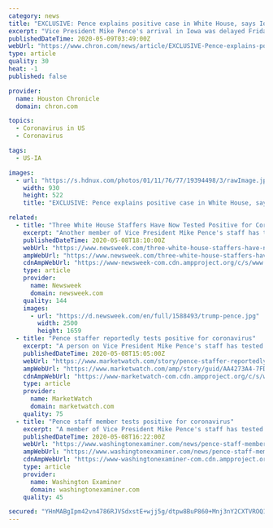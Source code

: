 ```yaml
---
category: news
title: "EXCLUSIVE: Pence explains positive case in White House, says Iowa a model for other states"
excerpt: "Vice President Mike Pence's arrival in Iowa was delayed Friday because one of his aides tested positive for COVID-19."
publishedDateTime: 2020-05-09T03:49:00Z
webUrl: "https://www.chron.com/news/article/EXCLUSIVE-Pence-explains-positive-case-in-White-15258359.php"
type: article
quality: 30
heat: -1
published: false

provider:
  name: Houston Chronicle
  domain: chron.com

topics:
  - Coronavirus in US
  - Coronavirus

tags:
  - US-IA

images:
  - url: "https://s.hdnux.com/photos/01/11/76/77/19394498/3/rawImage.jpg"
    width: 930
    height: 522
    title: "EXCLUSIVE: Pence explains positive case in White House, says Iowa a model for other states"

related:
  - title: "Three White House Staffers Have Now Tested Positive for Coronavirus, Including Trump's Valet, Two Pence Employees"
    excerpt: "Another member of Vice President Mike Pence's staff has tested positive for COVID-19, White House officials said Friday."
    publishedDateTime: 2020-05-08T18:10:00Z
    webUrl: "https://www.newsweek.com/three-white-house-staffers-have-now-tested-positive-coronavirus-including-trumps-valet-two-1502822"
    ampWebUrl: "https://www.newsweek.com/three-white-house-staffers-have-now-tested-positive-coronavirus-including-trumps-valet-two-1502822?amp=1"
    cdnAmpWebUrl: "https://www-newsweek-com.cdn.ampproject.org/c/s/www.newsweek.com/three-white-house-staffers-have-now-tested-positive-coronavirus-including-trumps-valet-two-1502822?amp=1"
    type: article
    provider:
      name: Newsweek
      domain: newsweek.com
    quality: 144
    images:
      - url: "https://d.newsweek.com/en/full/1588493/trump-pence.jpg"
        width: 2500
        height: 1659
  - title: "Pence staffer reportedly tests positive for coronavirus"
    excerpt: "A person on Vice President Mike Pence's staff has tested positive for COVID-19, according to reports on Friday. The vice president's flight to Iowa"
    publishedDateTime: 2020-05-08T15:05:00Z
    webUrl: "https://www.marketwatch.com/story/pence-staffer-reportedly-tests-positive-for-coronavirus-2020-05-08"
    ampWebUrl: "https://www.marketwatch.com/amp/story/guid/AA4273A4-7FD1-45BA-B5E0-0D75421D9223"
    cdnAmpWebUrl: "https://www-marketwatch-com.cdn.ampproject.org/c/s/www.marketwatch.com/amp/story/guid/AA4273A4-7FD1-45BA-B5E0-0D75421D9223"
    type: article
    provider:
      name: MarketWatch
      domain: marketwatch.com
    quality: 75
  - title: "Pence staff member tests positive for coronavirus"
    excerpt: "A member of Vice President Mike Pence's staff has tested positive for the coronavirus. The staff member who tested positive was not traveling to Iowa with the vice president on Friday, according to a report from NBC News."
    publishedDateTime: 2020-05-08T16:22:00Z
    webUrl: "https://www.washingtonexaminer.com/news/pence-staff-member-tests-positive-for-coronavirus"
    ampWebUrl: "https://www.washingtonexaminer.com/news/pence-staff-member-tests-positive-for-coronavirus?_amp=true"
    cdnAmpWebUrl: "https://www-washingtonexaminer-com.cdn.ampproject.org/c/s/www.washingtonexaminer.com/news/pence-staff-member-tests-positive-for-coronavirus?_amp=true"
    type: article
    provider:
      name: Washington Examiner
      domain: washingtonexaminer.com
    quality: 45

secured: "YHnMABgIpm42vn4786RJVSdxstE+wjj5g/dtpw8BuP860+Mnj3nY2CXTVROQ1oNlf38JDPcd9hfu5/JgKcTgR62wFaHbI3I1y2V25WblBiSvvw0z0z21WDXXvZov7ENvbJ6ye+Up5VMbyL+kLdKKP6WygtSiplZ4T/dDYq3GlrqAPzdpHz8wsChFVWL4Qp7cEHBY08AKgYTP/9HnVQ6gFnPmlRKI3hB6Jeuu7Zqz3gfK31j+kZvPDxPlC+QKzufkrJ2/b6BasFp628aDVuwti6EpRKlQVYxNcpATsoM7krmay8/fq8BWUJw0ZEixuwtg;PIhHapWAYTazc/UYjifKeA=="
---
```



